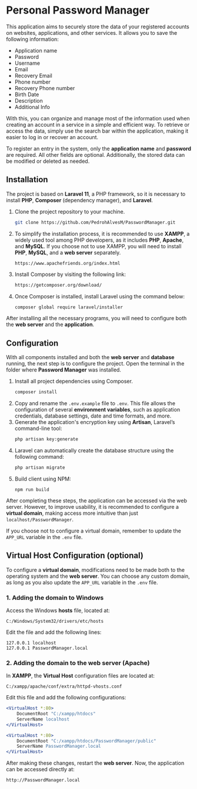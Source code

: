 # Personal Password Manager  

This application aims to securely store the data of your registered accounts on websites, applications, and other services. It allows you to save the following information:  

- Application name  
- Password  
- Username  
- Email  
- Recovery Email  
- Phone number  
- Recovery Phone number  
- Birth Date  
- Description  
- Additional Info  

With this, you can organize and manage most of the information used when creating an account in a service in a simple and efficient way. To retrieve or access the data, simply use the search bar within the application, making it easier to log in or recover an account.  

To register an entry in the system, only the **application name** and **password** are required. All other fields are optional. Additionally, the stored data can be modified or deleted as needed.  

## Installation  

The project is based on **Laravel 11**, a PHP framework, so it is necessary to install **PHP**, **Composer** (dependency manager), and **Laravel**.  

1. Clone the project repository to your machine.  
   ```bash
   git clone https://github.com/PedrohAlvesM/PasswordManager.git
   ```
2. To simplify the installation process, it is recommended to use **XAMPP**, a widely used tool among PHP developers, as it includes **PHP**, **Apache**, and **MySQL**. If you choose not to use XAMPP, you will need to install **PHP**, **MySQL**, and a **web server** separately.  
   ```
   https://www.apachefriends.org/index.html
   ```
3. Install Composer by visiting the following link:  
   ```bash
   https://getcomposer.org/download/
   ```
4. Once Composer is installed, install Laravel using the command below:  
   ```bash
   composer global require laravel/installer
   ```

After installing all the necessary programs, you will need to configure both the **web server** and the **application**.

## Configuration  

With all components installed and both the **web server** and **database** running, the next step is to configure the project. Open the terminal in the folder where **Password Manager** was installed.  

1. Install all project dependencies using Composer.  
   ```bash
   composer install
   ```
2. Copy and rename the `.env.example` file to `.env`. This file allows the configuration of several **environment variables**, such as application credentials, database settings, date and time formats, and more.  
3. Generate the application's encryption key using **Artisan**, Laravel’s command-line tool:  
   ```bash
   php artisan key:generate
   ```
4. Laravel can automatically create the database structure using the following command:  
   ```bash
   php artisan migrate
   ```
5. Build client using NPM:
   ```
   npm run build
   ```
After completing these steps, the application can be accessed via the web server. However, to improve usability, it is recommended to configure a **virtual domain**, making access more intuitive than just `localhost/PasswordManager`.  

If you choose not to configure a virtual domain, remember to update the `APP_URL` variable in the `.env` file.  

## Virtual Host Configuration (optional)  

To configure a **virtual domain**, modifications need to be made both to the operating system and the **web server**. You can choose any custom domain, as long as you also update the `APP_URL` variable in the `.env` file.

### 1. Adding the domain to Windows  

Access the Windows **hosts** file, located at:  
```
C:/Windows/System32/drivers/etc/hosts
```
Edit the file and add the following lines:  
```
127.0.0.1 localhost
127.0.0.1 PasswordManager.local
```

### 2. Adding the domain to the web server (Apache)  

In **XAMPP**, the **Virtual Host** configuration files are located at:  
```
C:/xampp/apache/conf/extra/httpd-vhosts.conf
```
Edit this file and add the following configurations:  

```apache
<VirtualHost *:80>
    DocumentRoot "C:/xampp/htdocs"
    ServerName localhost
</VirtualHost>

<VirtualHost *:80>
    DocumentRoot "C:/xampp/htdocs/PasswordManager/public"
    ServerName PasswordManager.local
</VirtualHost>
```

After making these changes, restart the **web server**. Now, the application can be accessed directly at:  

```
http://PasswordManager.local
```

